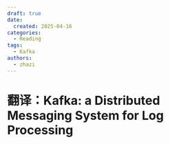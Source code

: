 ```yaml
---
draft: true
date: 
  created: 2025-04-16
categories:
  - Reading
tags:
  - Kafka
authors:
  - zhazi
---
```


# 翻译：Kafka: a Distributed Messaging System for Log Processing


